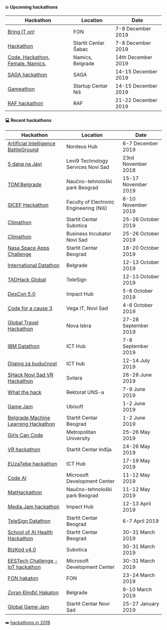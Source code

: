 #### :boom: Upcoming hackathons

| Hackathon | Location | Date |
| --------- | -------- | ---- |
| [Bring IT on!](http://hzs.fonis.rs/) | FON | 7-8 December 2019 |
| [Hackathon](https://startit.rs/kreirajte-mobilnu-aplikaciju-za-direktno-ucesce-gradana-sapca-u-izradi-i-realizaciji-gradskih-projekata-hakaton-u-startit-centru-sabac/) | Startit Centar Šabac | 7-8 December 2019 |
| [Code. Hackathon. Female. Namics.](https://namics.com/en/event/female-code-hackathon-2019) | Namics, Belgrade | 14th December 2019 |
| [SAGA hackathon](https://brandnewengineers.rs/2019/11/22/SAGA_najava.html) | SAGA | 14-15 December 2019 |
| [Gameathon](http://www.gameathon.rs/#/) | Startup Centar Niš | 14-15 December 2019 |
| [RAF hackathon](https://hakaton.raf.edu.rs/prijava) | RAF | 21-22 December 2019 |

#### :computer: Recent hackathons

| Hackathon | Location | Date |
| --------- | -------- | ---- |
| [Artificial Intelligence BattleGround](https://aibg.best.rs) | Nordeus Hub | 6-7 December 2019 |
| [5 dana na Javi](http://www.5dananajavi.com) | Levi9 Technology Services Novi Sad | 23rd November 2018 |
| [TOM:Belgrade](https://www.tombelgrade.org) | Naučno-tehnološki park Beograd | 15-17 November 2019 |
| [SICEF Hackathon](http://hakaton.sicef.info/) | Faculty of Electronic Engineering (Niš) | 8-10 November 2019 |
| [Climathon](https://climathon.climate-kic.org/en/subotica) | Startit Centar Subotica | 25-26 October 2019 |
| [Climathon](https://climathon.climate-kic.org/en/novi-sad) | Business Incubator Novi Sad | 25-26 October 2019 |
| [Nasa Space Apps Challenge](https://2019.spaceappschallenge.org/locations/belgrade) | Startit Centar Beograd | 18-20 October 2019 |
| [International Datathon](https://datathon.eu/global/) | Belgrade | 12-13 October 2019 |
| [TADHack Global](https://tadhack.com/2019/global/belgrade/) | TeleSign | 12-13 October 2019 |
| [DesCon 5.0](https://www.descon.me/2019/) | Impact Hub | 5-6 October 2019 |
| [Code for a cause 3](https://docs.google.com/forms/d/e/1FAIpQLSeiOl8GRwRARHmccSJkf1LntgWdhHBjwgdfVmVW3RtQpkXUfg/viewform) | Vega IT, Novi Sad | 4-6 October 2019 |
| [Global Travel Hackathon](https://www.eventbrite.com/e/global-travel-hackathon-belgrade-edition-tickets-68284501783) | Nova Iskra | 27-28 September 2019 |
| [IBM Datathon](https://datathon.eu/ibm/) | ICT Hub | 7-8 September 2019 |
| [Dijalog za budućnost](https://bfpe.org/hakaton-dijalog-za-buducnost-12-14-jul/) | ICT hub | 12-14 July 2019 |
| [SHack Novi Sad VR Hackathon](https://eu-youthaward.org/shack-novi-sad-2019/) | Svilara | 26-28 June 2019 |
| [What the hack](http://ftnhack.rs/) | Rektorat UNS-a | 7-9 June 2019 |
| [Game Jam](https://startit.rs/napravite-gaming-aplikaciju-tokom-dvadesetcetvorocasovnog-game-jama-pocetkom-juna-u-beogradu/) | Ubisoft | 1-2 June 2019 |
| [Belgrade Machine Learning Hackathon](https://startit.rs/belgrade-machine-learning-hackathon-pocetkom-juna-u-beogradskom-startit-centru/) | Startit Centar Beograd | 1-2 June 2019 |
| [Girls Can Code](http://metlab.rs/hackathon/) | Metropolitan University | 25-26 May 2019 |
| [VR hackathon](https://startit.rs/budite-deo-prvog-hakatona-u-indiji-prijave-otvorene-do-17-maja/) | Startit Centar Inđija | 24-26 May 2019 |
| [EUzaTebe hackathon](http://euhakaton.europa.rs/) | ICT Hub | 17-19 May 2019 |
| [Code AI](https://codeai.lazybrain.org/) | Microsoft Development Center | 11-12 May 2019 |
| [MatHackathon](http://mathack.rs/) | Naučno-tehnološki park Beograd | 11-12 May 2019 |
| [Media Jam hackathon](https://belgrade.impacthub.net/media-jam-hakaton/) | Impact Hub | 12-13 April 2019 |
| [TeleSign Datathon](https://datathon.eu/telesign/) | Startit Centar Beograd | 6-7 April 2019 |
| [School of AI Health Hackathon](https://www.eventbrite.com/e/school-of-ai-health-hackathon-2019-belgrade-serbia-tickets-56859163288) | Startit Centar Beograd | 30-31 March 2019 |
| [BizKod v4.0](http://bizkod.rs/) | Subotica | 30-31 March 2019 |
| [EESTech Challenge - IoT hackathon](https://www.facebook.com/events/266191320968843/) | Microsoft Development Center | 30-31 March 2019 |
| [FON hakaton](http://hakaton.fonis.rs/) | FON | 23-24 March 2019 |
| [Zoran Đinđić Hakaton](http://www.hakatonzorandjindjic.rs/) | Belgrade | 9-10 March 2019 |
| [Global Game Jam](https://globalgamejam.org/2019/jam-sites/startit-centar-novi-sad) | Startit Centar Novi Sad | 25-27 January 2019 |

:arrow_right: [hackathons in 2018](2018.md)
